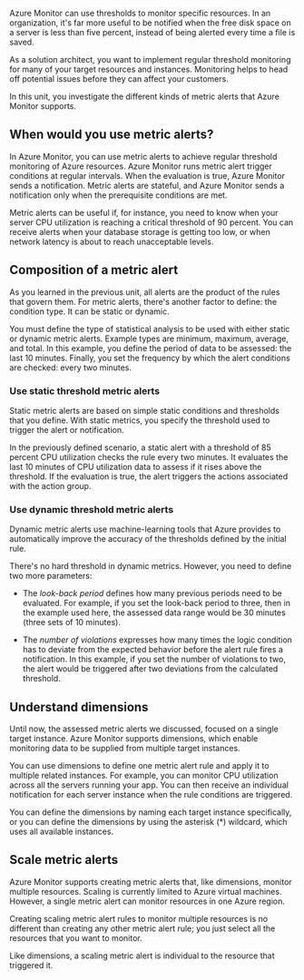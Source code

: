 Azure Monitor can use thresholds to monitor specific resources. In an organization, it's far more useful to be notified when the free disk space on a server is less than five percent, instead of being alerted every time a file is saved.

As a solution architect, you want to implement regular threshold monitoring for many of your target resources and instances. Monitoring helps to head off potential issues before they can affect your customers.

In this unit, you investigate the different kinds of metric alerts that Azure Monitor supports.

## When would you use metric alerts?

In Azure Monitor, you can use metric alerts to achieve regular threshold monitoring of Azure resources. Azure Monitor runs metric alert trigger conditions at regular intervals. When the evaluation is true, Azure Monitor sends a notification. Metric alerts are stateful, and Azure Monitor sends a notification only when the prerequisite conditions are met.

Metric alerts can be useful if, for instance, you need to know when your server CPU utilization is reaching a critical threshold of 90 percent. You can receive alerts when your database storage is getting too low, or when network latency is about to reach unacceptable levels.

## Composition of a metric alert

As you learned in the previous unit, all alerts are the product of the rules that govern them. For metric alerts, there's another factor to define: the condition type. It can be static or dynamic.

You must define the type of statistical analysis to be used with either static or dynamic metric alerts. Example types are minimum, maximum, average, and total. In this example, you define the period of data to be assessed: the last 10 minutes. Finally, you set the frequency by which the alert conditions are checked: every two minutes.

### Use static threshold metric alerts

Static metric alerts are based on simple static conditions and thresholds that you define. With static metrics, you specify the threshold used to trigger the alert or notification.

In the previously defined scenario, a static alert with a threshold of 85 percent CPU utilization checks the rule every two minutes. It evaluates the last 10 minutes of CPU utilization data to assess if it rises above the threshold. If the evaluation is true, the alert triggers the actions associated with the action group.

### Use dynamic threshold metric alerts

Dynamic metric alerts use machine-learning tools that Azure provides to automatically improve the accuracy of the thresholds defined by the initial rule.

There's no hard threshold in dynamic metrics. However, you need to define two more parameters:

- The *look-back period* defines how many previous periods need to be evaluated. For example, if you set the look-back period to three, then in the example used here, the assessed data range would be 30 minutes (three sets of 10 minutes).

- The *number of violations* expresses how many times the logic condition has to deviate from the expected behavior before the alert rule fires a notification. In this example, if you set the number of violations to two, the alert would be triggered after two deviations from the calculated threshold.

## Understand dimensions

Until now, the assessed metric alerts we discussed, focused on a single target instance. Azure Monitor supports dimensions, which enable monitoring data to be supplied from multiple target instances.

You can use dimensions to define one metric alert rule and apply it to multiple related instances. For example, you can monitor CPU utilization across all the servers running your app. You can then receive an individual notification for each server instance when the rule conditions are triggered.

You can define the dimensions by naming each target instance specifically, or you can define the dimensions by using the asterisk (\*) wildcard, which uses all available instances.

## Scale metric alerts

Azure Monitor supports creating metric alerts that, like dimensions, monitor multiple resources. Scaling is currently limited to Azure virtual machines. However, a single metric alert can monitor resources in one Azure region.

Creating scaling metric alert rules to monitor multiple resources is no different than creating any other metric alert rule; you just select all the resources that you want to monitor.

Like dimensions, a scaling metric alert is individual to the resource that triggered it.

